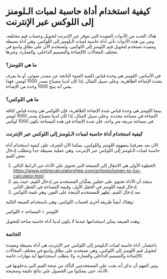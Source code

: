 كيفية استخدام أداة حاسبة لمبات الـلومنز إلى اللوكس عبر الإنترنت
===============================================================

هناك العديد من الأدوات المفيدة التي تتوفر عبر الإنترنت لتحويل وحساب قيم مختلفة، ومن بين هذه الأدوات تأتي أداة حاسبة لمبات الـلومنز إلى اللوكس. وهي أداة بسيطة ومفيدة تستخدم لتحويل قيم اللومنز إلى اللوكس، وتُستخدم الآن على نطاق واسع في مختلف المجالات كالإضاءة والتصميم الداخلي، والعمارة، وغيرها.

### ما هي اللومنز؟

في الأساس، اللومنز هي وحدة قياس لكمية الضوء الناتجة عن مصدر ضوئي، أو ما يعرف بشدة الإضاءة الظاهرية. وعلى سبيل المثال، إذا كان لدينا مصباح يصدر 1000 لومنز، فهذا يعني أنه ينتج 1000 وحدة من الإضاءة.

### ما هي اللوكس؟

بينما اللومنز هي وحدة قياس شدة الإضاءة الظاهرية، فإن اللوكس هي وحدة قياس كثافة الإضاءة في مساحة محددة. وعلى سبيل المثال، إذا كان لدينا مصباح يصدر 1000 لومنز في مساحة مربعة متر واحد، فإن شدة الإضاءة في هذه المساحة تكون 1000 لوكس.

### كيفية استخدام أداة حاسبة لمبات الـلومنز إلى اللوكس عبر الإنترنت

الآن بعد معرفتنا بمفهوم اللومنز واللوكس، يمكننا الآن التعرف على كيفية استخدام أداة حاسبة لمبات الـلومنز إلى اللوكس عبر الإنترنت. وهي عملية بسيطة جداً وتتطلب إدخال بعض القيم.

1. الخطوة الأولى هي الانتقال إلى الصفحة التي تحتوي على الأداة عبر الرابط التالي: <https://www.onlinecalculatorsfree.com/ar/tools/lumen-to-lux-calculator.html>.
2. ستجد أن الأداة تحتوي على حقلين يمكّنان المستخدم من إدخال القيم، حيث يتم إدخال قيمة اللومنز في الحقل الأول، وقيمة المساحة في الحقل الثاني.
3. بعد إدخال القيم، يُظهر للمستخدم النتيجة على الفور، وهي قيمة اللوكس.

وهناك أيضاً طريقة أخرى لحساب اللوكس، وهي باستخدام الصيغة التالية:

اللومنز ÷ المساحة = اللوكس

وهذه الصيغة يمكن استخدامها عندما لا يكون لدينا أداة حاسبة متاحة للتحويل.

### الخاتمة

باختصار، أداة حاسبة لمبات الـلومنز إلى اللوكس عبر الإنترنت هي أداة بسيطة ومفيدة لتحويل قيم اللومنز إلى اللوكس، وهي تستخدم على نطاق واسع في مختلف المجالات كالإضاءة والتصميم الداخلي والعمارة، ولا يتطلب استخدامها أية مهارات خاصة.

ومن المهم أن نذكر أنه يجب على المستخدمين التأكد من صحة القيم التي يدخلونها في الأداة، حتى يتمكنوا من الحصول على نتائج دقيقة وصحيحة.
